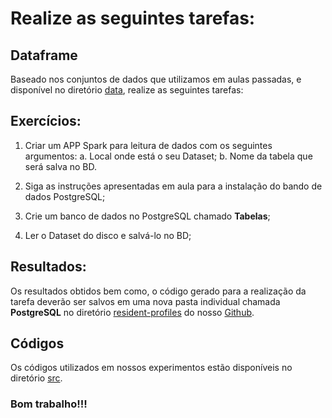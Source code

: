 # Realize as seguintes tarefas:

## Dataframe
Baseado nos conjuntos de dados que utilizamos em aulas passadas, e disponível no diretório [data](https://github.com/ai2-education-fiep-turma-4/05-CP_PySpark/tree/main/data), realize as seguintes tarefas:

## Exercícios:

1. Criar um APP Spark para leitura de dados com os seguintes argumentos:
	a. Local onde está o seu Dataset; 
	b. Nome da tabela que será salva no BD.

2. Siga as instruções apresentadas em aula para a instalação do bando de dados PostgreSQL;
3. Crie um banco de dados no PostgreSQL chamado **Tabelas**;
4. Ler o Dataset do disco e salvá-lo no BD;

## Resultados: 

Os resultados obtidos bem como, o código gerado para a realização da tarefa deverão ser salvos em uma nova pasta individual chamada **PostgreSQL** no diretório [resident-profiles](https://github.com/ai2-education-fiep-turma-4/resident-profiles) do nosso [Github](https://github.com/ai2-education-fiep-turma-4).

## Códigos

Os códigos utilizados em nossos experimentos estão disponíveis no diretório [src](https://github.com/ai2-education-fiep-turma-4/05-CP_PySpark/tree/main/src).

 
### Bom trabalho!!!
